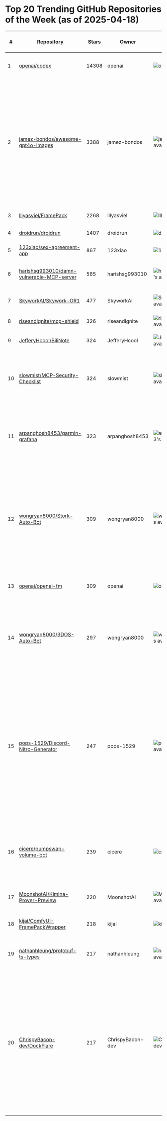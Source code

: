 # Top 20 Trending GitHub Repositories of the Week (as of 2025-04-18)

| # | Repository | Stars | Owner | Avatar | Description | Topics | URL | Created At | Updated At | Pushed At | Git URL | SSH URL | Clone URL | SVN URL | Homepage | Size | Language | Forks Count | Open Issues Count | Default Branch | License |
|---|------------|-------|-------|--------|-------------|--------|-----|------------|------------|-----------|---------|---------|-----------|---------|----------|------|----------|--------------|-------------------|----------------|---------|
| 1 | [openai/codex](https://github.com/openai/codex) | 14308 | openai | ![openai's avatar](https://avatars.githubusercontent.com/u/14957082?v=4) | Lightweight coding agent that runs in your terminal | No topics | [https://github.com/openai/codex](https://github.com/openai/codex) | 2025-04-13T05:37:54Z | 2025-04-18T04:18:34Z | 2025-04-18T03:58:11Z | git://github.com/openai/codex.git | org-14957082@github.com:openai/codex.git | https://github.com/openai/codex.git | https://github.com/openai/codex | No homepage | 19827 | TypeScript | 1154 | 108 | main | Apache License 2.0 |
| 2 | [jamez-bondos/awesome-gpt4o-images](https://github.com/jamez-bondos/awesome-gpt4o-images) | 3388 | jamez-bondos | ![jamez-bondos's avatar](https://avatars.githubusercontent.com/u/202651917?v=4) | Awesome curated collection of GPT-4o images & prompts. Explore diverse AI-generated art styles (Ghibli, 3D, etc.) from OpenAI's latest model.  | ai-art, ai-image-examples, anime-ai-art, art-collection, awesome-list, cartoon-style, curated-collection, generative-art, ghibli-style, gpt-4o, image-generation, manga-style, openai, prompt-engineering, prompts, text-to-image | [https://github.com/jamez-bondos/awesome-gpt4o-images](https://github.com/jamez-bondos/awesome-gpt4o-images) | 2025-04-13T15:34:48Z | 2025-04-18T04:06:32Z | 2025-04-18T03:53:26Z | git://github.com/jamez-bondos/awesome-gpt4o-images.git | git@github.com:jamez-bondos/awesome-gpt4o-images.git | https://github.com/jamez-bondos/awesome-gpt4o-images.git | https://github.com/jamez-bondos/awesome-gpt4o-images | No homepage | 21545 | No language specified | 287 | 1 | main | No license |
| 3 | [lllyasviel/FramePack](https://github.com/lllyasviel/FramePack) | 2268 | lllyasviel | ![lllyasviel's avatar](https://avatars.githubusercontent.com/u/19834515?v=4) | Lets make video diffusion practical! | No topics | [https://github.com/lllyasviel/FramePack](https://github.com/lllyasviel/FramePack) | 2025-04-12T14:45:22Z | 2025-04-18T04:20:00Z | 2025-04-18T03:22:59Z | git://github.com/lllyasviel/FramePack.git | git@github.com:lllyasviel/FramePack.git | https://github.com/lllyasviel/FramePack.git | https://github.com/lllyasviel/FramePack | No homepage | 42 | Python | 74 | 33 | main | Apache License 2.0 |
| 4 | [droidrun/droidrun](https://github.com/droidrun/droidrun) | 1407 | droidrun | ![droidrun's avatar](https://avatars.githubusercontent.com/u/207381488?v=4) | No description | No topics | [https://github.com/droidrun/droidrun](https://github.com/droidrun/droidrun) | 2025-04-12T22:03:47Z | 2025-04-18T04:15:36Z | 2025-04-16T17:14:37Z | git://github.com/droidrun/droidrun.git | git@github.com:droidrun/droidrun.git | https://github.com/droidrun/droidrun.git | https://github.com/droidrun/droidrun | https://droidrun.ai | 80827 | Python | 127 | 9 | main | MIT License |
| 5 | [123xiao/sex-agreement-app](https://github.com/123xiao/sex-agreement-app) | 867 | 123xiao | ![123xiao's avatar](https://avatars.githubusercontent.com/u/17847207?v=4) | 性行为同意协议系统 | No topics | [https://github.com/123xiao/sex-agreement-app](https://github.com/123xiao/sex-agreement-app) | 2025-04-16T07:22:10Z | 2025-04-18T04:05:31Z | 2025-04-17T02:58:43Z | git://github.com/123xiao/sex-agreement-app.git | git@github.com:123xiao/sex-agreement-app.git | https://github.com/123xiao/sex-agreement-app.git | https://github.com/123xiao/sex-agreement-app | https://sex-agreement-app.pages.dev | 1702 | TypeScript | 101 | 48 | main | No license |
| 6 | [harishsg993010/damn-vulnerable-MCP-server](https://github.com/harishsg993010/damn-vulnerable-MCP-server) | 585 | harishsg993010 | ![harishsg993010's avatar](https://avatars.githubusercontent.com/u/114534778?v=4) | Damn Vulnerable MCP Server | No topics | [https://github.com/harishsg993010/damn-vulnerable-MCP-server](https://github.com/harishsg993010/damn-vulnerable-MCP-server) | 2025-04-16T06:18:59Z | 2025-04-18T04:02:26Z | 2025-04-17T16:03:05Z | git://github.com/harishsg993010/damn-vulnerable-MCP-server.git | git@github.com:harishsg993010/damn-vulnerable-MCP-server.git | https://github.com/harishsg993010/damn-vulnerable-MCP-server.git | https://github.com/harishsg993010/damn-vulnerable-MCP-server | No homepage | 127 | Python | 27 | 1 | main | No license |
| 7 | [SkyworkAI/Skywork-OR1](https://github.com/SkyworkAI/Skywork-OR1) | 477 | SkyworkAI | ![SkyworkAI's avatar](https://avatars.githubusercontent.com/u/147303017?v=4) | No description | No topics | [https://github.com/SkyworkAI/Skywork-OR1](https://github.com/SkyworkAI/Skywork-OR1) | 2025-04-11T09:42:03Z | 2025-04-17T13:10:26Z | 2025-04-15T08:43:47Z | git://github.com/SkyworkAI/Skywork-OR1.git | git@github.com:SkyworkAI/Skywork-OR1.git | https://github.com/SkyworkAI/Skywork-OR1.git | https://github.com/SkyworkAI/Skywork-OR1 | No homepage | 2248 | Python | 25 | 5 | main | Apache License 2.0 |
| 8 | [riseandignite/mcp-shield](https://github.com/riseandignite/mcp-shield) | 326 | riseandignite | ![riseandignite's avatar](https://avatars.githubusercontent.com/u/190351315?v=4) | Security scanner for MCP servers | No topics | [https://github.com/riseandignite/mcp-shield](https://github.com/riseandignite/mcp-shield) | 2025-04-15T04:07:44Z | 2025-04-18T03:36:21Z | 2025-04-15T06:18:16Z | git://github.com/riseandignite/mcp-shield.git | git@github.com:riseandignite/mcp-shield.git | https://github.com/riseandignite/mcp-shield.git | https://github.com/riseandignite/mcp-shield | No homepage | 50 | TypeScript | 9 | 4 | master | No license |
| 9 | [JefferyHcool/BiliNote](https://github.com/JefferyHcool/BiliNote) | 324 | JefferyHcool | ![JefferyHcool's avatar](https://avatars.githubusercontent.com/u/63531681?v=4) | AI 视频笔记生成工具 让 AI 为你的视频做笔记 | No topics | [https://github.com/JefferyHcool/BiliNote](https://github.com/JefferyHcool/BiliNote) | 2025-04-13T09:41:22Z | 2025-04-18T04:18:54Z | 2025-04-18T02:44:30Z | git://github.com/JefferyHcool/BiliNote.git | git@github.com:JefferyHcool/BiliNote.git | https://github.com/JefferyHcool/BiliNote.git | https://github.com/JefferyHcool/BiliNote | No homepage | 4767 | Python | 33 | 2 | master | MIT License |
| 10 | [slowmist/MCP-Security-Checklist](https://github.com/slowmist/MCP-Security-Checklist) | 324 | slowmist | ![slowmist's avatar](https://avatars.githubusercontent.com/u/38198573?v=4) | A comprehensive security checklist for MCP-based AI tools. Built by SlowMist to safeguard LLM plugin ecosystems. | No topics | [https://github.com/slowmist/MCP-Security-Checklist](https://github.com/slowmist/MCP-Security-Checklist) | 2025-04-12T15:22:45Z | 2025-04-18T02:13:07Z | 2025-04-14T07:28:37Z | git://github.com/slowmist/MCP-Security-Checklist.git | git@github.com:slowmist/MCP-Security-Checklist.git | https://github.com/slowmist/MCP-Security-Checklist.git | https://github.com/slowmist/MCP-Security-Checklist | No homepage | 7822 | No language specified | 14 | 0 | main | MIT License |
| 11 | [arpanghosh8453/garmin-grafana](https://github.com/arpanghosh8453/garmin-grafana) | 323 | arpanghosh8453 | ![arpanghosh8453's avatar](https://avatars.githubusercontent.com/u/26424944?v=4) | A Python Script to fetch Garmin health data and populate that in a InfluxDB Database, for visualization long term health trends with Grafana | No topics | [https://github.com/arpanghosh8453/garmin-grafana](https://github.com/arpanghosh8453/garmin-grafana) | 2025-04-14T11:59:09Z | 2025-04-18T03:00:34Z | 2025-04-17T13:58:40Z | git://github.com/arpanghosh8453/garmin-grafana.git | git@github.com:arpanghosh8453/garmin-grafana.git | https://github.com/arpanghosh8453/garmin-grafana.git | https://github.com/arpanghosh8453/garmin-grafana | No homepage | 899 | Jupyter Notebook | 14 | 2 | main | BSD 3-Clause "New" or "Revised" License |
| 12 | [wongryan8000/Stork-Auto-Bot](https://github.com/wongryan8000/Stork-Auto-Bot) | 309 | wongryan8000 | ![wongryan8000's avatar](https://avatars.githubusercontent.com/u/174425761?v=4) | Automated validation bot for the Stork Oracle network. This bot helps you automate the verification process to earn rewards through the Stork Oracle system | airdrop, bot, crypto-tool, node-js, stork, stork-auto, stork-auto-bot, stork-bot, stork-network, stork-network-bot, stork-network-register, stork-network-tool, stork-register, stork-tool, storkverify | [https://github.com/wongryan8000/Stork-Auto-Bot](https://github.com/wongryan8000/Stork-Auto-Bot) | 2025-04-11T07:55:58Z | 2025-04-17T21:59:43Z | 2025-04-11T08:01:48Z | git://github.com/wongryan8000/Stork-Auto-Bot.git | git@github.com:wongryan8000/Stork-Auto-Bot.git | https://github.com/wongryan8000/Stork-Auto-Bot.git | https://github.com/wongryan8000/Stork-Auto-Bot | No homepage | 5 | No language specified | 0 | 0 | main | Boost Software License 1.0 |
| 13 | [openai/openai-fm](https://github.com/openai/openai-fm) | 309 | openai | ![openai's avatar](https://avatars.githubusercontent.com/u/14957082?v=4) | Code for openai.fm, a demo for the OpenAI Speech API | No topics | [https://github.com/openai/openai-fm](https://github.com/openai/openai-fm) | 2025-04-15T14:32:07Z | 2025-04-18T04:02:52Z | 2025-04-15T22:37:48Z | git://github.com/openai/openai-fm.git | org-14957082@github.com:openai/openai-fm.git | https://github.com/openai/openai-fm.git | https://github.com/openai/openai-fm | https://openai.fm | 741 | TypeScript | 29 | 2 | main | MIT License |
| 14 | [wongryan8000/3DOS-Auto-Bot](https://github.com/wongryan8000/3DOS-Auto-Bot) | 297 | wongryan8000 | ![wongryan8000's avatar](https://avatars.githubusercontent.com/u/174425761?v=4) | An automated bot for managing multiple 3DOS accounts with proxy support | 3dos, 3dos-ai, 3dos-airdrop, 3dos-auto, 3dos-auto-bot, 3dos-bot, 3dos-claimer, 3dos-miner, 3dos-network, 3dos-network-bot, airdrop, bot | [https://github.com/wongryan8000/3DOS-Auto-Bot](https://github.com/wongryan8000/3DOS-Auto-Bot) | 2025-04-11T08:03:17Z | 2025-04-17T21:58:18Z | 2025-04-11T08:08:06Z | git://github.com/wongryan8000/3DOS-Auto-Bot.git | git@github.com:wongryan8000/3DOS-Auto-Bot.git | https://github.com/wongryan8000/3DOS-Auto-Bot.git | https://github.com/wongryan8000/3DOS-Auto-Bot | No homepage | 5 | No language specified | 1 | 0 | main | Boost Software License 1.0 |
| 15 | [pops-1529/Discord-Nitro-Generator](https://github.com/pops-1529/Discord-Nitro-Generator) | 247 | pops-1529 | ![pops-1529's avatar](https://avatars.githubusercontent.com/u/193874316?v=4) | 🔥 discord nitro generator 🔥 nitro generator & checker ⭐ gens discord nitro codes and checks - discord nitro generator nitro gen bruteforce discord nitro checker discord nitro bruteforcer discord nitro checker discord nitro gen discord nitro generator nitro gen bruteforce discord nitro checker discord nitro bruteforcer ucyimjubhh | No topics | [https://github.com/pops-1529/Discord-Nitro-Generator](https://github.com/pops-1529/Discord-Nitro-Generator) | 2025-04-16T16:13:09Z | 2025-04-17T19:28:22Z | 2025-04-16T16:13:12Z | git://github.com/pops-1529/Discord-Nitro-Generator.git | git@github.com:pops-1529/Discord-Nitro-Generator.git | https://github.com/pops-1529/Discord-Nitro-Generator.git | https://github.com/pops-1529/Discord-Nitro-Generator | No homepage | 4 | Python | 74 | 0 | main | No license |
| 16 | [cicere/pumpswap-volume-bot](https://github.com/cicere/pumpswap-volume-bot) | 239 | cicere | ![cicere's avatar](https://avatars.githubusercontent.com/u/176412007?v=4) | A PumpSwap volume bot for Solana. Also supports CPMM/OpenBook Raydium. Same-TX or human mode. | cpmm, pumpfun, pumpswap, pumpswap-bundler, pumpswap-volume-bot, solana, token2022, volume-bot | [https://github.com/cicere/pumpswap-volume-bot](https://github.com/cicere/pumpswap-volume-bot) | 2025-04-16T09:53:52Z | 2025-04-18T04:19:07Z | 2025-04-16T19:02:53Z | git://github.com/cicere/pumpswap-volume-bot.git | git@github.com:cicere/pumpswap-volume-bot.git | https://github.com/cicere/pumpswap-volume-bot.git | https://github.com/cicere/pumpswap-volume-bot | https://solana-scripts.com | 29 | JavaScript | 4 | 0 | main | No license |
| 17 | [MoonshotAI/Kimina-Prover-Preview](https://github.com/MoonshotAI/Kimina-Prover-Preview) | 220 | MoonshotAI | ![MoonshotAI's avatar](https://avatars.githubusercontent.com/u/129152888?v=4) | Technical report of Kimina-Prover Preview. | No topics | [https://github.com/MoonshotAI/Kimina-Prover-Preview](https://github.com/MoonshotAI/Kimina-Prover-Preview) | 2025-04-14T12:14:28Z | 2025-04-18T03:25:29Z | 2025-04-16T07:07:22Z | git://github.com/MoonshotAI/Kimina-Prover-Preview.git | git@github.com:MoonshotAI/Kimina-Prover-Preview.git | https://github.com/MoonshotAI/Kimina-Prover-Preview.git | https://github.com/MoonshotAI/Kimina-Prover-Preview | No homepage | 5550 | No language specified | 4 | 2 | master | No license |
| 18 | [kijai/ComfyUI-FramePackWrapper](https://github.com/kijai/ComfyUI-FramePackWrapper) | 218 | kijai | ![kijai's avatar](https://avatars.githubusercontent.com/u/40791699?v=4) | No description | No topics | [https://github.com/kijai/ComfyUI-FramePackWrapper](https://github.com/kijai/ComfyUI-FramePackWrapper) | 2025-04-17T12:20:59Z | 2025-04-18T04:17:39Z | 2025-04-17T18:45:35Z | git://github.com/kijai/ComfyUI-FramePackWrapper.git | git@github.com:kijai/ComfyUI-FramePackWrapper.git | https://github.com/kijai/ComfyUI-FramePackWrapper.git | https://github.com/kijai/ComfyUI-FramePackWrapper | No homepage | 69 | Python | 4 | 1 | main | Apache License 2.0 |
| 19 | [nathanhleung/protobuf-ts-types](https://github.com/nathanhleung/protobuf-ts-types) | 217 | nathanhleung | ![nathanhleung's avatar](https://avatars.githubusercontent.com/u/10874225?v=4) | 🛫 Zero-codegen, no-compile TypeScript `type` inference from protobuf `message`s | No topics | [https://github.com/nathanhleung/protobuf-ts-types](https://github.com/nathanhleung/protobuf-ts-types) | 2025-04-14T00:28:14Z | 2025-04-17T23:37:40Z | 2025-04-14T16:27:07Z | git://github.com/nathanhleung/protobuf-ts-types.git | git@github.com:nathanhleung/protobuf-ts-types.git | https://github.com/nathanhleung/protobuf-ts-types.git | https://github.com/nathanhleung/protobuf-ts-types | https://github.com/nathanhleung/protobuf-ts-types | 195 | TypeScript | 3 | 0 | main | No license |
| 20 | [ChrispyBacon-dev/DockFlare](https://github.com/ChrispyBacon-dev/DockFlare) | 217 | ChrispyBacon-dev | ![ChrispyBacon-dev's avatar](https://avatars.githubusercontent.com/u/175474883?v=4) | DockFlare - CloudFlare Tunnel Controller | automation, cloudflare, cloudflare-dns, cloudflare-dns-api, cloudflare-tunnel, cloudflared, cloudflareddns, dns, docker, docker-compose, ingress-controller, networking, python, reverse-proxy, reverse-proxy-application, selfhosted, zero-trust | [https://github.com/ChrispyBacon-dev/DockFlare](https://github.com/ChrispyBacon-dev/DockFlare) | 2025-04-12T07:03:12Z | 2025-04-18T03:00:32Z | 2025-04-16T20:17:08Z | git://github.com/ChrispyBacon-dev/DockFlare.git | git@github.com:ChrispyBacon-dev/DockFlare.git | https://github.com/ChrispyBacon-dev/DockFlare.git | https://github.com/ChrispyBacon-dev/DockFlare | No homepage | 599 | Python | 10 | 2 | stable | Other |